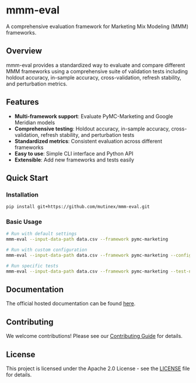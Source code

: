# mmm-eval

A comprehensive evaluation framework for Marketing Mix Modeling (MMM) frameworks.

## Overview

mmm-eval provides a standardized way to evaluate and compare different MMM frameworks using a comprehensive suite of validation tests including holdout accuracy, in-sample accuracy, cross-validation, refresh stability, and perturbation metrics.

## Features

- **Multi-framework support**: Evaluate PyMC-Marketing and Google Meridian models
- **Comprehensive testing**: Holdout accuracy, in-sample accuracy, cross-validation, refresh stability, and perturbation tests
- **Standardized metrics**: Consistent evaluation across different frameworks
- **Easy to use**: Simple CLI interface and Python API
- **Extensible**: Add new frameworks and tests easily

## Quick Start

### Installation

```bash
pip install git+https://github.com/mutinex/mmm-eval.git
```

### Basic Usage

```bash
# Run with default settings
mmm-eval --input-data-path data.csv --framework pymc-marketing

# Run with custom configuration
mmm-eval --input-data-path data.csv --framework pymc-marketing --config-path config.json --output-path results/

# Run specific tests
mmm-eval --input-data-path data.csv --framework pymc-marketing --test-names holdout_accuracy in_sample_accuracy cross_validation
```

## Documentation

The official hosted documentation can be found [here](https://mutinex.github.io/mmm-eval/).

## Contributing

We welcome contributions! Please see our [Contributing Guide](CONTRIBUTING.md) for details.

## License

This project is licensed under the Apache 2.0 License - see the [LICENSE](LICENSE) file for details.
